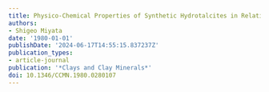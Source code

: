 ```yaml
---
title: Physico-Chemical Properties of Synthetic Hydrotalcites in Relation to Composition
authors:
- Shigeo Miyata
date: '1980-01-01'
publishDate: '2024-06-17T14:55:15.837237Z'
publication_types:
- article-journal
publication: '*Clays and Clay Minerals*'
doi: 10.1346/CCMN.1980.0280107
---
```

